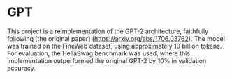 # GPT
This project is a reimplementation of the GPT-2 architecture, faithfully following [the original paper] (https://arxiv.org/abs/1706.03762). The model was trained on the FineWeb dataset, using approximately 10 billion tokens. For evaluation, the HellaSwag benchmark was used, where this implementation outperformed the original GPT-2 by 10% in validation accuracy.
